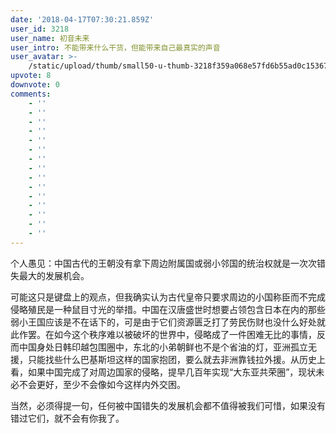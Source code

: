 ```yaml
---
date: '2018-04-17T07:30:21.859Z'
user_id: 3218
user_name: 初音未来
user_intro: 不能带来什么干货，但能带来自己最真实的声音
user_avatar: >-
    /static/upload/thumb/small50-u-thumb-3218f359a068e57fd6b55ad0c15367a0a9dc68bc2cb7.png
upvote: 8
downvote: 0
comments:
    - ''
    - ''
    - ''
    - ''
    - ''
    - ''
    - ''
    - ''
    - ''
    - ''
    - ''
    - ''
    - ''
    - ''
    - ''
---
```


个人愚见：中国古代的王朝没有拿下周边附属国或弱小邻国的统治权就是一次次错失最大的发展机会。

可能这只是键盘上的观点，但我确实认为古代皇帝只要求周边的小国称臣而不完成侵略殖民是一种鼠目寸光的举措。中国在汉唐盛世时想要占领包含日本在内的那些弱小王国应该是不在话下的，可是由于它们资源匮乏打了劳民伤财也没什么好处就此作罢。在如今这个秩序难以被破坏的世界中，侵略成了一件困难无比的事情，反而中国身处日韩印越包围圈中，东北的小弟朝鲜也不是个省油的灯，亚洲孤立无援，只能找些什么巴基斯坦这样的国家抱团，要么就去非洲靠钱拉外援。从历史上看，如果中国完成了对周边国家的侵略，提早几百年实现“大东亚共荣圈”，现状未必不会更好，至少不会像如今这样内外交困。

当然，必须得提一句，任何被中国错失的发展机会都不值得被我们可惜，如果没有错过它们，就不会有你我了。

